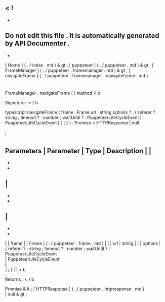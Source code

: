 <
!
-
-
Do
not
edit
this
file
.
It
is
automatically
generated
by
API
Documenter
.
-
-
>
[
Home
]
(
.
/
index
.
md
)
&
gt
;
[
puppeteer
]
(
.
/
puppeteer
.
md
)
&
gt
;
[
FrameManager
]
(
.
/
puppeteer
.
framemanager
.
md
)
&
gt
;
[
navigateFrame
]
(
.
/
puppeteer
.
framemanager
.
navigateframe
.
md
)
#
#
FrameManager
.
navigateFrame
(
)
method
<
b
>
Signature
:
<
/
b
>
typescript
navigateFrame
(
frame
:
Frame
url
:
string
options
?
:
{
referer
?
:
string
;
timeout
?
:
number
;
waitUntil
?
:
PuppeteerLifeCycleEvent
|
PuppeteerLifeCycleEvent
[
]
;
}
)
:
Promise
<
HTTPResponse
|
null
>
;
#
#
Parameters
|
Parameter
|
Type
|
Description
|
|
-
-
-
|
-
-
-
|
-
-
-
|
|
frame
|
[
Frame
]
(
.
/
puppeteer
.
frame
.
md
)
|
|
|
url
|
string
|
|
|
options
|
{
referer
?
:
string
;
timeout
?
:
number
;
waitUntil
?
:
PuppeteerLifeCycleEvent
\
|
PuppeteerLifeCycleEvent
\
[
\
]
;
}
|
|
<
b
>
Returns
:
<
/
b
>
Promise
&
lt
;
[
HTTPResponse
]
(
.
/
puppeteer
.
httpresponse
.
md
)
\
|
null
&
gt
;
